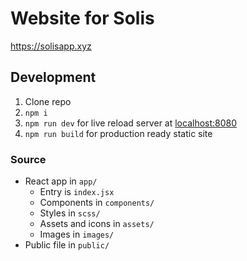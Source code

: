 Website for Solis
=======

https://solisapp.xyz

## Development

1. Clone repo
2. `npm i`
3. `npm run dev` for live reload server at [localhost:8080](http://localhost:8080)
4. `npm run build` for production ready static site

### Source

- React app in `app/`
    + Entry is `index.jsx`
    + Components in `components/`
    + Styles in `scss/`
    + Assets and icons in `assets/`
    + Images in `images/`
- Public file in `public/`
